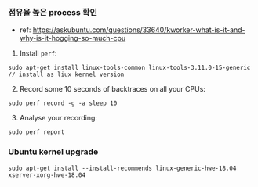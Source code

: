 ### 점유율 높은 process 확인
* ref: https://askubuntu.com/questions/33640/kworker-what-is-it-and-why-is-it-hogging-so-much-cpu
1. Install `perf`:
  
```sudo apt-get install linux-tools-common linux-tools-3.11.0-15-generic // install as liux kernel version```
  
2. Record some 10 seconds of backtraces on all your CPUs:
  
```sudo perf record -g -a sleep 10```
  
3. Analyse your recording:
  
```sudo perf report```

### Ubuntu kernel upgrade
```
sudo apt-get install --install-recommends linux-generic-hwe-18.04 xserver-xorg-hwe-18.04 
```

